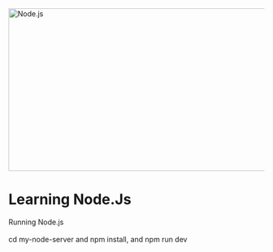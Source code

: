 <img src="https://socialify.git.ci/Thobani660/Node.js/image?language=1&owner=1&name=1&stargazers=1&theme=Light" alt="Node.js" width="640" height="320" />
<h1>Learning Node.Js</h1>

<p >Running Node.js <br></br>
cd my-node-server and  npm install, and  npm run dev
</p>
